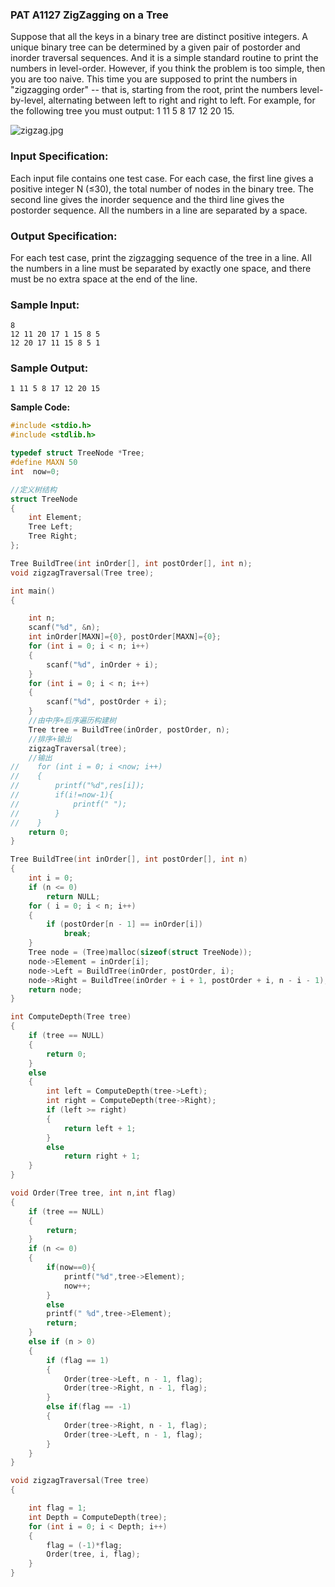 ### PAT A1127 ZigZagging on a Tree 

Suppose that all the keys in a binary tree are distinct positive integers. A unique binary tree can be determined by a given pair of postorder and inorder traversal sequences. And it is a simple standard routine to print the numbers in level-order. However, if you think the problem is too simple, then you are too naive. This time you are supposed to print the numbers in "zigzagging order" -- that is, starting from the root, print the numbers level-by-level, alternating between left to right and right to left. For example, for the following tree you must output: 1 11 5 8 17 12 20 15.

![zigzag.jpg](https://images.ptausercontent.com/337cbfb0-a7b2-4500-9664-318e9ffc870e.jpg)

### Input Specification:

Each input file contains one test case. For each case, the first line gives a positive integer N (≤30), the total number of nodes in the binary tree. The second line gives the inorder sequence and the third line gives the postorder sequence. All the numbers in a line are separated by a space.

### Output Specification:

For each test case, print the zigzagging sequence of the tree in a line. All the numbers in a line must be separated by exactly one space, and there must be no extra space at the end of the line.

### Sample Input:

```in
8
12 11 20 17 1 15 8 5
12 20 17 11 15 8 5 1
```

### Sample Output:

```out
1 11 5 8 17 12 20 15
```

**Sample Code:**

```c
#include <stdio.h>
#include <stdlib.h>

typedef struct TreeNode *Tree;
#define MAXN 50
int  now=0;

//定义树结构 
struct TreeNode
{
    int Element;
    Tree Left;
    Tree Right;
};

Tree BuildTree(int inOrder[], int postOrder[], int n);
void zigzagTraversal(Tree tree);

int main()
{

    int n;
    scanf("%d", &n);
    int inOrder[MAXN]={0}, postOrder[MAXN]={0};
    for (int i = 0; i < n; i++)
    {
        scanf("%d", inOrder + i);
    }
    for (int i = 0; i < n; i++)
    {
        scanf("%d", postOrder + i);
    }
    //由中序+后序遍历构建树 
    Tree tree = BuildTree(inOrder, postOrder, n);
    //排序+输出
    zigzagTraversal(tree);
	//输出 
//    for (int i = 0; i <now; i++)
//    {
//        printf("%d",res[i]);
//        if(i!=now-1){
//            printf(" ");
//        }
//    }
    return 0;
}

Tree BuildTree(int inOrder[], int postOrder[], int n)
{
	int i = 0;
    if (n <= 0)
        return NULL;
    for ( i = 0; i < n; i++)
    {
        if (postOrder[n - 1] == inOrder[i])
            break;
    }
    Tree node = (Tree)malloc(sizeof(struct TreeNode));
    node->Element = inOrder[i];
    node->Left = BuildTree(inOrder, postOrder, i);
    node->Right = BuildTree(inOrder + i + 1, postOrder + i, n - i - 1);
    return node;
}

int ComputeDepth(Tree tree)
{
    if (tree == NULL)
    {
        return 0;
    }
    else
    {
        int left = ComputeDepth(tree->Left);
        int right = ComputeDepth(tree->Right);
        if (left >= right)
        {
            return left + 1;
        }
        else
            return right + 1;
    }
}

void Order(Tree tree, int n,int flag)
{
    if (tree == NULL)
    {
        return;
    }
    if (n <= 0)
    {
        if(now==0){
        	printf("%d",tree->Element);
        	now++;
		}
		else
		printf(" %d",tree->Element);
        return;
    }
    else if (n > 0)
    {
        if (flag == 1)
        {
            Order(tree->Left, n - 1, flag);
            Order(tree->Right, n - 1, flag);
        }
        else if(flag == -1)
        {
            Order(tree->Right, n - 1, flag);
            Order(tree->Left, n - 1, flag);
        }
    }
}

void zigzagTraversal(Tree tree)
{

    int flag = 1;
    int Depth = ComputeDepth(tree);
    for (int i = 0; i < Depth; i++)
    {
        flag = (-1)*flag;
        Order(tree, i, flag);
    }
}
```

